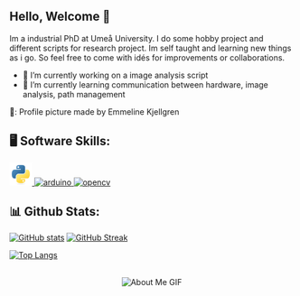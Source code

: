 ## Hello, Welcome 👋

Im a industrial PhD at Umeå University. I do some hobby project and different scripts for research project. Im self taught and learning new things as
i go. So feel free to come with idés for improvements or collaborations. 

- 🔭 I’m currently working on a image analysis script
- 🌱 I’m currently learning communication between hardware, image analysis, path management


📸: Profile picture made by Emmeline Kjellgren
<!--
**jonssonjohan/jonssonjohan** is a ✨ _special_ ✨ repository because its `README.md` (this file) appears on your GitHub profile.

Usefull links:
https://github.com/anuraghazra/github-readme-stats?tab=readme-ov-file#github-stats-card 
https://github-readme-streak-stats.herokuapp.com/demo/

Here are some ideas to get you started:
📷
- 🔭 I’m currently working on ...
- 🌱 I’m currently learning ...
- 👯 I’m looking to collaborate on ...
- 🤔 I’m looking for help with ...
- 💬 Ask me about ...
- 📫 How to reach me: ...
- 😄 Pronouns: ...
- ⚡ Fun fact: ...
-->
## 🖥️ Software Skills: 

<p align="left">
  <a href="https://www.python.org" target="_blank" rel="noreferrer">
    <img src="https://raw.githubusercontent.com/devicons/devicon/master/icons/python/python-original.svg" alt="python" width="40" height="40"/>
  </a>
  <a href="https://www.arduino.cc/" target="_blank" rel="noreferrer">
    <img src="https://cdn.worldvectorlogo.com/logos/arduino-1.svg" alt="arduino" width="40" height="40"/>
  </a>
  <a href="https://opencv.org/" target="_blank" rel="noreferrer">
    <img src="https://www.vectorlogo.zone/logos/opencv/opencv-icon.svg" alt="opencv" width="40" height="40"/>
  </a>
</p>

## 📊 Github Stats:
<!--
![Top Langs](https://github-readme-stats.vercel.app/api/top-langs/?username=jonssonjohan&theme=radical&border=false&include_all_commits=true&count_private=true&layout=compact)
![](https://github-readme-stats.vercel.app/api?username=jonssonjohan&theme=radical&_border=false&include_all_commits=true&count_private=true)<br/>
![](https://github-readme-streak-stats.herokuapp.com/?user=jonssonjohan&theme=radical&hide_border=false) 
[![GitHub Streak](https://github-readme-streak-stats.herokuapp.com?user=jonssonjohan&theme=github-dark-dimmed)](https://git.io/streak-stats)
-->




[![GitHub stats](https://github-readme-stats.vercel.app/api?username=jonssonjohan&show_icons=true&theme=transparent)](https://github.com/anuraghazra/github-readme-stats)
[![GitHub Streak](https://github-readme-streak-stats.herokuapp.com?user=jonssonjohan&theme=transparent&hide_border=true)](https://git.io/streak-stats)

[![Top Langs](https://github-readme-stats.vercel.app/api/top-langs/?username=jonssonjohan&layout=compact)](https://github.com/anuraghazra/github-readme-stats)

<br/>



<div align="center">
  
<img src="https://github.com/7oSkaaa/7oSkaaa/blob/main/Images/about_me.gif?raw=true" alt="About Me GIF" width="180px">
</div>
